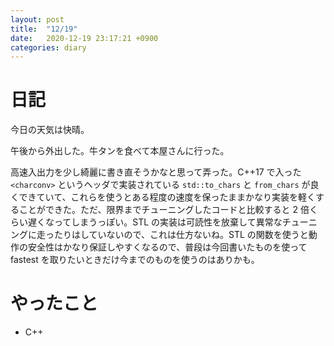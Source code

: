 ```yaml
---
layout: post
title:  "12/19"
date:   2020-12-19 23:17:21 +0900
categories: diary
---
```

# 日記

今日の天気は快晴。

午後から外出した。牛タンを食べて本屋さんに行った。

高速入出力を少し綺麗に書き直そうかなと思って弄った。C++17 で入った ```<charconv>``` というヘッダで実装されている ```std::to_chars``` と ```from_chars``` が良くできていて、これらを使うとある程度の速度を保ったままかなり実装を軽くすることができた。ただ、限界までチューニングしたコードと比較すると 2 倍くらい遅くなってしまうっぽい。STL の実装は可読性を放棄して異常なチューニングに走ったりはしていないので、これは仕方ないね。STL の関数を使うと動作の安全性はかなり保証しやすくなるので、普段は今回書いたものを使って fastest を取りたいときだけ今までのものを使うのはありかも。

# やったこと

- C++